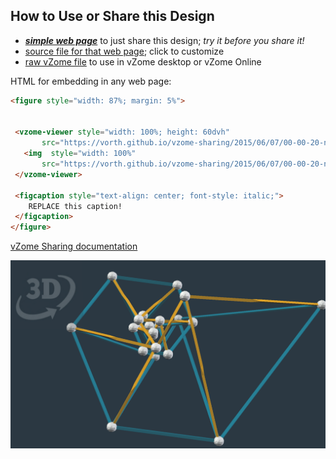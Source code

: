 
## How to Use or Share this Design

 - [***simple web page***](<https://vorth.github.io/vzome-sharing/2015/06/07/00-00-20-nautilus/>) to just share this design; *try it before you share it!*
 - [source file for that web page](<https://github.com/vorth/vzome-sharing/edit/main/2015/06/07/00-00-20-nautilus/index.md>); click to customize
 - [raw vZome file](<https://raw.githubusercontent.com/vorth/vzome-sharing/main/2015/06/07/00-00-20-nautilus/nautilus.vZome>) to use in vZome desktop or vZome Online
 
 HTML for embedding in any web page:
 ```html
<figure style="width: 87%; margin: 5%">
  
  
  <vzome-viewer style="width: 100%; height: 60dvh" 
        src="https://vorth.github.io/vzome-sharing/2015/06/07/00-00-20-nautilus/nautilus.vZome" >
    <img  style="width: 100%"
        src="https://vorth.github.io/vzome-sharing/2015/06/07/00-00-20-nautilus/nautilus.png" >
  </vzome-viewer>

  <figcaption style="text-align: center; font-style: italic;">
     REPLACE this caption!
  </figcaption>
</figure>

 ```

[vZome Sharing documentation](https://vzome.github.io/vzome/sharing.html#how-it-works)

![Image](<nautilus.png>)

